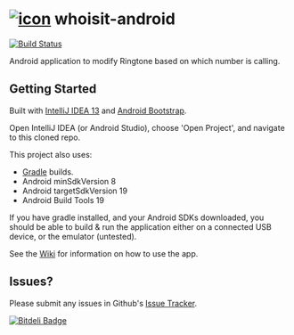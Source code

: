 [![icon](https://raw.github.com/mitch-b/whoisit-android/master/app/src/main/res/drawable-mdpi/ic_launcher.png)](#-whoisit-android) whoisit-android
===============
[![Build Status](https://travis-ci.org/mitch-b/whoisit-android.png?branch=master)](https://travis-ci.org/mitch-b/whoisit-android)

Android application to modify Ringtone based on which number is calling.

Getting Started
--------------

Built with [IntelliJ IDEA 13](http://jetbrains.com/idea/) and [Android Bootstrap](http://androidbootstrap.com).

Open IntelliJ IDEA (or Android Studio), choose 'Open Project', and navigate to this cloned repo.

This project also uses:

- [Gradle](http://gradle.org/) builds.
- Android minSdkVersion 8
- Android targetSdkVersion 19
- Android Build Tools 19

If you have gradle installed, and your Android SDKs downloaded, you should be able to build & run the application either on a connected USB device, or the emulator (untested).

See the [Wiki](https://github.com/mitch-b/whoisit-android/wiki) for information on how to use the app.

Issues?
--------------
Please submit any issues in Github's [Issue Tracker](http://github.com/mitch-b/whoisit-android/issues).

[![Bitdeli Badge](https://d2weczhvl823v0.cloudfront.net/mitch-b/whoisit-android/trend.png)](https://bitdeli.com/free "Bitdeli Badge")

